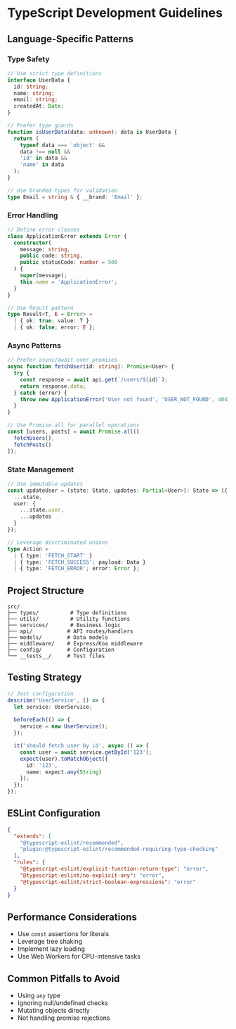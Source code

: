 # TypeScript Development Guidelines

## Language-Specific Patterns

### Type Safety
```typescript
// Use strict type definitions
interface UserData {
  id: string;
  name: string;
  email: string;
  createdAt: Date;
}

// Prefer type guards
function isUserData(data: unknown): data is UserData {
  return (
    typeof data === 'object' &&
    data !== null &&
    'id' in data &&
    'name' in data
  );
}

// Use branded types for validation
type Email = string & { __brand: 'Email' };
```

### Error Handling
```typescript
// Define error classes
class ApplicationError extends Error {
  constructor(
    message: string,
    public code: string,
    public statusCode: number = 500
  ) {
    super(message);
    this.name = 'ApplicationError';
  }
}

// Use Result pattern
type Result<T, E = Error> = 
  | { ok: true; value: T }
  | { ok: false; error: E };
```

### Async Patterns
```typescript
// Prefer async/await over promises
async function fetchUser(id: string): Promise<User> {
  try {
    const response = await api.get(`/users/${id}`);
    return response.data;
  } catch (error) {
    throw new ApplicationError('User not found', 'USER_NOT_FOUND', 404);
  }
}

// Use Promise.all for parallel operations
const [users, posts] = await Promise.all([
  fetchUsers(),
  fetchPosts()
]);
```

### State Management
```typescript
// Use immutable updates
const updateUser = (state: State, updates: Partial<User>): State => ({
  ...state,
  user: {
    ...state.user,
    ...updates
  }
});

// Leverage discriminated unions
type Action =
  | { type: 'FETCH_START' }
  | { type: 'FETCH_SUCCESS'; payload: Data }
  | { type: 'FETCH_ERROR'; error: Error };
```

## Project Structure
```
src/
├── types/          # Type definitions
├── utils/          # Utility functions
├── services/       # Business logic
├── api/           # API routes/handlers
├── models/        # Data models
├── middleware/    # Express/Koa middleware
├── config/        # Configuration
└── __tests__/     # Test files
```

## Testing Strategy
```typescript
// Jest configuration
describe('UserService', () => {
  let service: UserService;
  
  beforeEach(() => {
    service = new UserService();
  });

  it('should fetch user by id', async () => {
    const user = await service.getById('123');
    expect(user).toMatchObject({
      id: '123',
      name: expect.any(String)
    });
  });
});
```

## ESLint Configuration
```json
{
  "extends": [
    "@typescript-eslint/recommended",
    "plugin:@typescript-eslint/recommended-requiring-type-checking"
  ],
  "rules": {
    "@typescript-eslint/explicit-function-return-type": "error",
    "@typescript-eslint/no-explicit-any": "error",
    "@typescript-eslint/strict-boolean-expressions": "error"
  }
}
```

## Performance Considerations
- Use `const` assertions for literals
- Leverage tree shaking
- Implement lazy loading
- Use Web Workers for CPU-intensive tasks

## Common Pitfalls to Avoid
- Using `any` type
- Ignoring null/undefined checks
- Mutating objects directly
- Not handling promise rejections
